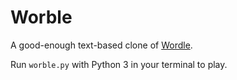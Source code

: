 # Worble

A good-enough text-based clone
of [Wordle](https://www.nytimes.com/games/wordle/index.html).

Run `worble.py` with Python 3 in your terminal to play.

